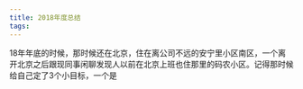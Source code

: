 ```yaml
---
title: 2018年度总结
tags:
---
```


18年年底的时候，那时候还在北京，住在离公司不远的安宁里小区南区，一个离开北京之后跟现同事闲聊发现人以前在北京上班也住那里的码农小区。记得那时候给自己定了3个小目标，一个是


